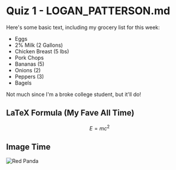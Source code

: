 # Quiz 1 - LOGAN_PATTERSON.md

Here's some basic text, including my grocery list for this week:  
* Eggs
* 2% Milk (2 Gallons)
* Chicken Breast (5 lbs)
* Pork Chops
* Bananas (5)
* Onions (2)
* Peppers (3)
* Bagels

Not much since I'm a broke college student, but it'll do!

## LaTeX Formula (My Fave All Time)
$$ {E} = {mc^2}
$$

## Image Time
![Red Panda](https://i.natgeofe.com/k/63b1a8a7-0081-493e-8b53-81d01261ab5d/red-panda-full-body_16x9.jpg?w=1200)
